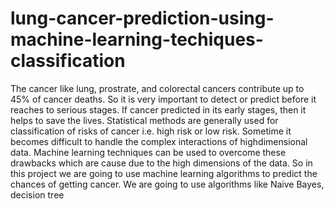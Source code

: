 # lung-cancer-prediction-using-machine-learning-techiques-classification

The cancer like lung, prostrate, and colorectal cancers contribute up to 45% of cancer deaths. So it is very important to detect or predict before it reaches to serious stages. If cancer predicted in its early stages, then it helps to save the lives. Statistical methods are generally used for classification of risks of cancer i.e. high risk or low risk. Sometime it becomes difficult to handle the complex interactions of highdimensional data. Machine learning techniques can be used to overcome these drawbacks which are cause due to the high dimensions of the data. So in this project we are going to use machine learning algorithms to predict the chances of getting cancer. We are going to use algorithms like Naive Bayes, decision tree 
